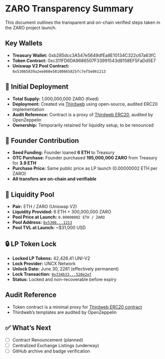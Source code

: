 # ZARO Transparency Summary

This document outlines the transparent and on-chain verified steps taken in the ZARO project launch.

## Key Wallets
- **Treasury Wallet:** 0xb285dcc3A547e5649dfEa8E10134C322c67a63fC
- **Token Contract:** 0xc311FD6DA9686507F33991543d8158EF5FaDd5E7
- **Uniswap V2 Pool Contract:** `0x53085839a2ee860e58108665825fc7ef5e061213`


## 🚀 Initial Deployment
- **Total Supply:** 1,000,000,000 ZARO (fixed)
- **Deployment:** Created via [Thirdweb](https://thirdweb.com/) using open-source, audited ERC20 implementation
- **Audit Reference:** Contract is a proxy of [Thirdweb ERC20](https://github.com/thirdweb-dev/contracts), audited by OpenZeppelin
- **Ownership:** Temporarily retained for liquidity setup, to be renounced

## 👤 Founder Contribution
- **Seed Funding:** Founder loaned **6 ETH** to Treasury
- **OTC Purchase:** Founder purchased **195,000,000 ZARO** from Treasury for **3.9 ETH**
- **Purchase Price:** Same public price as LP launch (0.00000002 ETH per ZARO)
- **All transfers are on-chain and verifiable**

## 🌊 Liquidity Pool
- **Pair:** ETH / ZARO (Uniswap V2)
- **Liquidity Provided:** 6 ETH + 300,000,000 ZARO  
- **Pool Price at Launch:** `0.00000002 ETH / ZARO`  
- **Pool Address:** [`0x5308...1213`](https://etherscan.io/address/0x53085839a2ee860e58108665825fc7ef5e061213)  
- **Pool TVL at Launch:** ~$31,000 USD

## 🔒 LP Token Lock
- **Locked LP Tokens:** 42,426.41 UNI-V2
- **Lock Provider:** UNCX Network
- **Unlock Date:** June 30, 2281 (effectively permanent)
- **Lock Transaction:** [`0x334b33...520e2ef`](https://etherscan.io/tx/0x334b33f9808ad75cc301b2b56a45ac2941b56b10aa45147404c334414520e2ef)
- **Status:** Locked and non-recoverable before expiry

## Audit Reference
- Token contract is a minimal proxy for [Thirdweb ERC20 contract](https://github.com/thirdweb-dev/contracts)
- Thirdweb’s templates are audited by OpenZeppelin

## ✅ What’s Next
- [ ] Contract Renouncement (planned)
- [ ] Centralized Exchange Listings (underway)
- [ ] GitHub archive and badge verification
